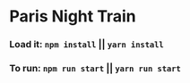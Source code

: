 # Paris Night Train

### Load it: `npm install` || `yarn install`
### To run: `npm run start` || `yarn run start`
